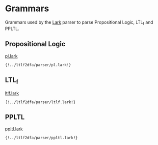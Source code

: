 # Grammars

Grammars used by the [Lark](https://github.com/lark-parser/lark) parser
to parse Propositional Logic, LTL<sub>f</sub> and PPLTL.

## Propositional Logic

[pl.lark](https://github.com/whitemech/ltlf2dfa/blob/master/ltlf2dfa/parser/pl.lark)

```
{!../ltlf2dfa/parser/pl.lark!}
```

## LTL<sub>f</sub>
[ltlf.lark](https://github.com/whitemech/ltlf2dfa/blob/master/ltlf2dfa/parser/ltlf.lark)

```
{!../ltlf2dfa/parser/ltlf.lark!}
```

## PPLTL

[ppltl.lark](https://github.com/whitemech/ltlf2dfa/blob/master/ltlf2dfa/parser/ppltl.lark)

```
{!../ltlf2dfa/parser/ppltl.lark!}
```
